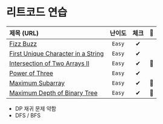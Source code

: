 # 리트코드 연습 


|       제목 (URL)                      | 난이도 | 체크 	| 💪    |
|:------------------------------------------------	|:----:	|:----:	|:----:	|
| [Fizz Buzz](https://leetcode.com/problems/fizz-buzz/) |  `Easy`  |   ✔   	|  |
| [First Unique Character in a String](https://leetcode.com/problems/first-unique-character-in-a-string/)|  `Easy`  |  ✔  |  |
| [Intersection of Two Arrays II](https://leetcode.com/problems/intersection-of-two-arrays-ii/)|  `Easy`  |  ✔  | 💪  |
| [Power of Three](https://leetcode.com/problems/power-of-three/)|  `Easy`  |  ✔  |  |
| [Maximum Subarray](https://leetcode.com/problems/maximum-subarray/)|  `Easy`  |  ✔  | 💪 |
| [Maximum Depth of Binary Tree](https://leetcode.com/problems/maximum-depth-of-binary-tree/)|  `Easy`  |  ✔  | 💪 |



- DP 재귀 문제 약함
- DFS / BFS

